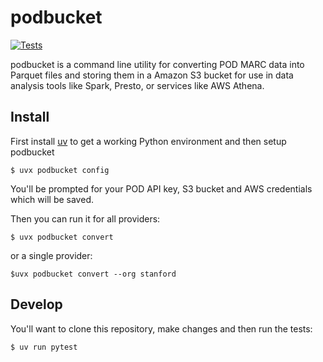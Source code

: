 # podbucket

[![Tests](https://github.com/sul-dlss/podbucket/actions/workflows/test.yml/badge.svg)](https://github.com/sul-dlss/podbucket/actions/workflows/test.yml)

podbucket is a command line utility for converting POD MARC data into Parquet files and storing them in a Amazon S3 bucket for use in data analysis tools like Spark, Presto, or services like AWS Athena.

## Install

First install [uv] to get a working Python environment and then setup podbucket 

```
$ uvx podbucket config
```

You'll be prompted for your POD API key, S3 bucket and AWS credentials which will be saved.

Then you can run it for all providers:

```
$ uvx podbucket convert
```

or a single provider:

```
$uvx podbucket convert --org stanford
```

## Develop

You'll want to clone this repository, make changes and then run the tests:

```
$ uv run pytest
```

[POD]: https://pod.stanford.edu/
[uv]: https://docs.astral.sh/uv/
